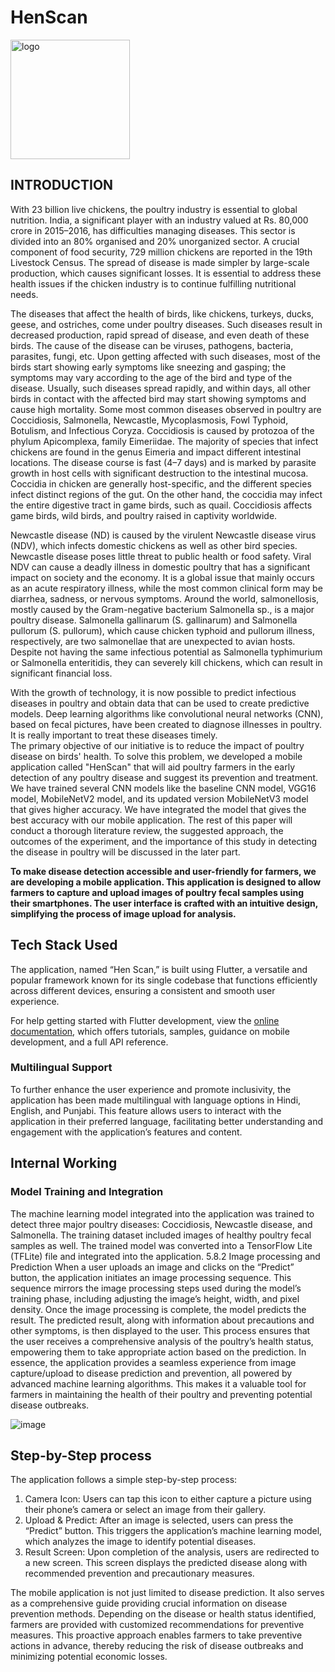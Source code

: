 # HenScan

<img width="191" alt="logo" src="https://github.com/Nikhila-KS/Poultry_diseases_detection/assets/100426366/9ee6714d-0297-4168-b722-f11d1f10b655">



## INTRODUCTION
 
With 23 billion live chickens, the poultry industry is essential to global nutrition. India, a significant 
player with an industry valued at Rs. 80,000 crore in 2015–2016, has difficulties managing diseases. 
This sector is divided into an 80\% organised and 20\% unorganized sector. A crucial component of 
food security, 729 million chickens are reported in the 19th Livestock Census. The spread of disease 
is made simpler by large-scale production, which causes significant losses. It is essential to address 
these health issues if the chicken industry is to continue fulfilling nutritional needs. 

The diseases that affect the health of birds, like chickens, turkeys, ducks, geese, and ostriches, come 
under poultry diseases. Such diseases result in decreased production, rapid spread of disease, and even 
death of these birds. The cause of the disease can be viruses, pathogens, bacteria, parasites, fungi, etc. 
Upon getting affected with such diseases, most of the birds start showing early symptoms like sneezing 
and gasping; the symptoms may vary according to the age of the bird and type of the disease. Usually, 
such diseases spread rapidly, and within days, all other birds in contact with the affected bird may start 
showing symptoms and cause high mortality. Some most common diseases observed in poultry are 
Coccidiosis, Salmonella, Newcastle, Mycoplasmosis, Fowl Typhoid, Botulism, and Infectious Coryza. 
Coccidiosis is caused by protozoa of the phylum Apicomplexa, family Eimeriidae. The majority of 
species that infect chickens are found in the genus Eimeria and impact different intestinal locations. 
The disease course is fast (4–7 days) and is marked by parasite growth in host cells with significant 
destruction to the intestinal mucosa. Coccidia in chicken are generally host-specific, and the different 
species infect distinct regions of the gut. On the other hand, the coccidia may infect the entire digestive 
tract in game birds, such as quail. Coccidiosis affects game birds, wild birds, and poultry raised in 
captivity worldwide. 

Newcastle disease (ND) is caused by the virulent Newcastle disease virus (NDV), which infects 
domestic chickens as well as other bird species. Newcastle disease poses little threat to public health 
or food safety. Viral NDV can cause a deadly illness in domestic poultry that has a significant impact 
on society and the economy. It is a global issue that mainly occurs as an acute respiratory illness, while 
the most common clinical form may be diarrhea, sadness, or nervous symptoms. 
Around the world, salmonellosis, mostly caused by the Gram-negative bacterium Salmonella sp., is a 
major poultry disease. Salmonella gallinarum (S. gallinarum) and Salmonella pullorum (S. pullorum), 
which cause chicken typhoid and pullorum illness, respectively, are two salmonellae that are 
unexpected to avian hosts. Despite not having the same infectious potential as Salmonella 
typhimurium or Salmonella enteritidis, they can severely kill chickens, which can result in significant 
financial loss. 

With the growth of technology, it is now possible to predict infectious diseases in poultry and obtain 
data that can be used to create predictive models. Deep learning algorithms like convolutional neural 
networks (CNN), based on fecal pictures, have been created to diagnose illnesses in poultry.  It is 
really important to treat these diseases timely.  
The primary objective of our initiative is to reduce the impact of poultry disease on birds' health. To 
solve this problem, we developed a mobile application called "HenScan" that will aid poultry farmers 
in the early detection of any poultry disease and suggest its prevention and treatment. We have trained 
several CNN models like the baseline CNN model, VGG16 model, MobileNetV2 model, and its 
updated version MobileNetV3 model that gives higher accuracy. We have integrated the model that 
gives the best accuracy with our mobile application. 
The rest of this paper will conduct a thorough literature review, the suggested approach, the 
outcomes of the experiment, and the importance of this study in detecting the disease in poultry 
will be discussed in the later part.
<br>


<b> To make disease detection accessible and user-friendly for farmers, we are developing a mobile application. This application is designed to allow farmers to capture and upload images of poultry fecal samples using their smartphones. The user interface is crafted with an intuitive design, simplifying the process of image upload for analysis. </b>



## Tech Stack Used 
The application, named “Hen Scan,” is built using Flutter, a versatile and popular framework 
known for its single codebase that functions efficiently across different devices, ensuring a 
consistent and smooth user experience. 

For help getting started with Flutter development, view the
[online documentation](https://docs.flutter.dev/), which offers tutorials,
samples, guidance on mobile development, and a full API reference.

### Multilingual Support 

To further enhance the user experience and promote inclusivity, the application has been made 
multilingual with language options in Hindi, English, and Punjabi. This feature allows users to 
interact with the application in their preferred language, facilitating better understanding and 
engagement with the application’s features and content. 

## Internal Working 
### Model Training and Integration 
The machine learning model integrated into the application was trained to detect three major 
poultry diseases: Coccidiosis, Newcastle disease, and Salmonella. The training dataset included 
images of healthy poultry fecal samples as well. The trained model was converted into a 
TensorFlow Lite (TFLite) file and integrated into the application. 
5.8.2 Image processing and Prediction 
When a user uploads an image and clicks on the “Predict” button, the application initiates an 
image processing sequence. This sequence mirrors the image processing steps used during the 
model’s training phase, including adjusting the image’s height, width, and pixel density. 
Once the image processing is complete, the model predicts the result. The predicted result, 
along with information about precautions and other symptoms, is then displayed to the user. 
This process ensures that the user receives a comprehensive analysis of the poultry’s health 
status, empowering them to take appropriate action based on the prediction. 
In essence, the application provides a seamless experience from image capture/upload to 
disease prediction and prevention, all powered by advanced machine learning algorithms. This 
makes it a valuable tool for farmers in maintaining the health of their poultry and preventing 
potential disease outbreaks. 

![image](https://github.com/Nikhila-KS/Poultry_diseases_detection/assets/100426366/b74a73e1-a868-4679-8a18-9d316bd07b00)


## Step-by-Step process 
The application follows a simple step-by-step process: 
1. Camera Icon: Users can tap this icon to either capture a picture using their phone’s 
camera or select an image from their gallery. 
2. Upload & Predict: After an image is selected, users can press the “Predict” button. This 
triggers the application’s machine learning model, which analyzes the image to identify 
potential diseases. 
3. Result Screen: Upon completion of the analysis, users are redirected to a new screen. 
This screen displays the predicted disease along with recommended prevention and 
precautionary measures.

The mobile application is not just limited to disease prediction. It also serves as a 
comprehensive guide providing crucial information on disease prevention methods. Depending 
on the disease or health status identified, farmers are provided with customized 
recommendations for preventive measures. This proactive approach enables farmers to take 
preventive actions in advance, thereby reducing the risk of disease outbreaks and minimizing 
potential economic losses. 
